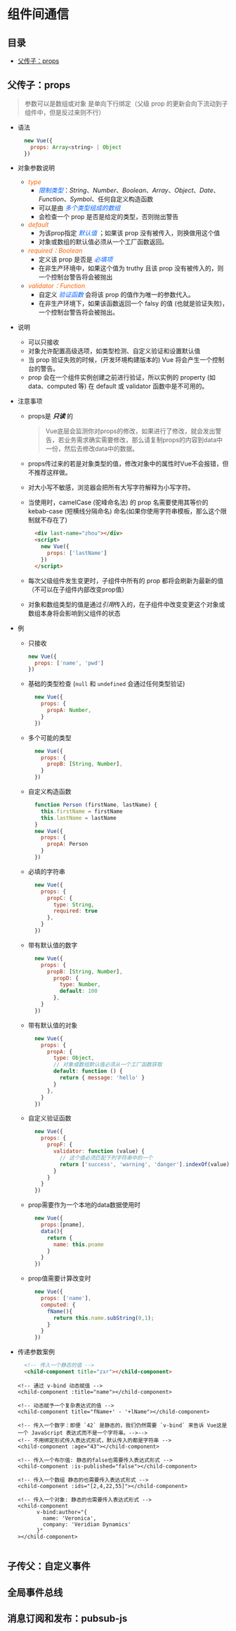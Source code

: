 # 组件间通信

## 目录
  - [父传子：props](#父传子：props)

    

## 父传子：props

> 参数可以是数组或对象
> 是单向下行绑定（父级 prop 的更新会向下流动到子组件中，但是反过来则不行）

- 语法
  ```js
    new Vue({
      props: Array<string> | Object
    })
  ```
  
- 对象参数说明
  - <i style="color: rgb(255,100,0)">type</i>
    - <i style="color: rgb(00,100,255)">限制类型</i>：*String*、*Number*、*Boolean*、*Array*、*Object*、*Date*、*Function*、*Symbol*、任何自定义构造函数
    - 可以是由 <i style="color: rgb(00,100,255)">多个类型组成的数组</i>
    - 会检查一个 prop 是否是给定的类型，否则抛出警告
  - <i style="color: rgb(255,100,0)">default</i>
    - 为该prop指定 <i style="color: rgb(00,100,255)">默认值</i> ；如果该 prop 没有被传入，则换做用这个值
    - 对象或数组的默认值必须从一个工厂函数返回。
  - <i style="color: rgb(255,100,0)">required：Boolean</i>
    - 定义该 prop 是否是 <i style="color: rgb(00,100,255)">必填项</i>
    - 在非生产环境中，如果这个值为 truthy 且该 prop 没有被传入的，则一个控制台警告将会被抛出
  - <i style="color: rgb(255,100,0)">validator：Function</i>
    - 自定义 <i style="color: rgb(00,100,255)">验证函数</i>  会将该 prop 的值作为唯一的参数代入。
    - 在非生产环境下，如果该函数返回一个 falsy 的值 (也就是验证失败)，一个控制台警告将会被抛出。
  
- 说明
  - 可以只接收
  - 对象允许配置高级选项，如类型检测、自定义验证和设置默认值
  - 当 prop 验证失败的时候，(开发环境构建版本的) Vue 将会产生一个控制台的警告。
  -  prop 会在一个组件实例创建之前进行验证，所以实例的 property (如 data、computed 等) 在 default 或 validator 函数中是不可用的。
  
- 注意事项
  
  - props是 ***只读***  的
    > Vue底层会监测你对props的修改，如果进行了修改，就会发出警告，若业务需求确实需要修改，那么请复制props的内容到data中一份，然后去修改data中的数据。
  - props传过来的若是对象类型的值，修改对象中的属性时Vue不会报错，但不推荐这样做。
  - 对大小写不敏感，浏览器会把所有大写字符解释为小写字符。
  
  - 当使用时，camelCase (驼峰命名法) 的 prop 名需要使用其等价的 kebab-case (短横线分隔命名) 命名(如果你使用字符串模板，那么这个限制就不存在了)
    ```html
      <div last-name="zhou"></div>
      <script>
        new Vue({
          props: ['lastName']
        })
      </script>
    ```
  
  - 每次父级组件发生变更时，子组件中所有的 prop 都将会刷新为最新的值（不可以在子组件内部改变prop值）
  
  - 对象和数组类型的值是通过*引用*传入的，在子组件中改变变更这个对象或数组本身将会影响到父组件的状态
  
- 例
  - 只接收
    
    ```js
    new Vue({
      props: ['name', 'pwd']
    })
    ```
    
    
    
  - 基础的类型检查 (`null` 和 `undefined` 会通过任何类型验证)
    
    ```js
      new Vue({
        props: {
          propA: Number,
        }
      })
    ```
    
  - 多个可能的类型
    ```js
      new Vue({
        props: {
          propB: [String, Number],
        }
      })
    ```
    
  - 自定义构造函数
    ```js
      function Person (firstName, lastName) {
        this.firstName = firstName
        this.lastName = lastName
      }
      new Vue({
        props: {
          propA: Person
        }
      })
    ```
    
  - 必填的字符串
    ```js
      new Vue({
        props: {
          propC: {
            type: String,
            required: true
          },
        }
      })
    ```
    
  - 带有默认值的数字
    ```js
      new Vue({
        props: {
          propB: [String, Number],
            propD: {
              type: Number,
              default: 100
            },
        }
      })
    ```
    
  - 带有默认值的对象
    ```js
      new Vue({
        props: {
          propA: {
            type: Object,
            // 对象或数组默认值必须从一个工厂函数获取
            default: function () {
              return { message: 'hello' }
            }
          },
        }
      })
    ```
    
  - 自定义验证函数
    ```js
      new Vue({
        props: {
          propF: {
            validator: function (value) {
              // 这个值必须匹配下列字符串中的一个
              return ['success', 'warning', 'danger'].indexOf(value) !== -1
            }
          }
        }
      })
    ```
    
  - prop需要作为一个本地的data数据使用时
    ```js
      new Vue({
        props:[pname],
        data(){
          return {
            name: this.pname
          }
        }
      })
    ```
    
  - prop值需要计算改变时
    ```js
      new Vue({
        props: ['name'],
        computed: {
          fName(){
            return this.name.subString(0,1);
          }
        }
      })
    ```

- 传递参数案例
  ```html
    <!-- 传入一个静态的值 -->
    <child-component title="zxr"></child-component>
  ```

      <!-- 通过 v-bind 动态赋值 -->
      <child-component :title="name"></child-component>
        
      <!-- 动态赋予一个复杂表达式的值 -->
      <child-component title="fName+' - '+lName"></child-component>
        
      <!-- 传入一个数字：即便 `42` 是静态的，我们仍然需要 `v-bind` 来告诉 Vue这是一个 JavaScript 表达式而不是一个字符串。-->-->
      <!-- 不用绑定形式传入表达式形式，默认传入的都是字符串 -->
      <child-component :age="43"></child-component>
        
      <!-- 传入一个布尔值: 静态的false也需要传入表达式形式 -->
      <child-component :is-published="false"></child-component>
        
      <!-- 传入一个数组 静态的也需要传入表达式形式 -->
      <child-component :ids="[2,4,22,55]"></child-component>
        
      <!-- 传入一个对象: 静态的也需要传入表达式形式 -->
      <child-component 
            v-bind:author="{
              name: 'Veronica',
              company: 'Veridian Dynamics'
            }"
      ></child-component>

    ``` 
  
    ```


## 子传父：自定义事件

## 全局事件总线

## 消息订阅和发布：pubsub-js